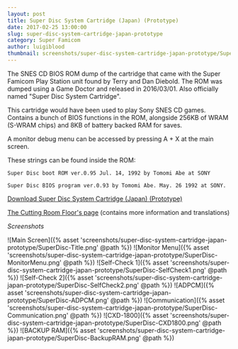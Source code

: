 ```yaml
---
layout: post
title: Super Disc System Cartridge (Japan) (Prototype)
date: 2017-02-25 13:00:00
slug: super-disc-system-cartridge-japan-prototype
category: Super Famicom
author: luigiblood
thumbnail: screenshots/super-disc-system-cartridge-japan-prototype/SuperDisc-Title.png
---
```


The SNES CD BIOS ROM dump of the cartridge that came with the Super Famicom Play Station unit found by Terry and Dan Diebold. The ROM was dumped using a Game Doctor and released in 2016/03/01. Also officially named "Super Disc System Cartridge".

This cartridge would have been used to play Sony SNES CD games. Contains a bunch of BIOS functions in the ROM, alongside 256KB of WRAM (S-WRAM chips) and 8KB of battery backed RAM for saves.

A monitor debug menu can be accessed by pressing A + X at the main screen.

These strings can be found inside the ROM:

`Super Disc boot ROM ver.0.95 Jul. 14, 1992 by Tomomi Abe at SONY`

`Super Disc BIOS program ver.0.93 by Tomomi Abe. May. 26 1992 at SONY.`

[Download Super Disc System Cartridge (Japan) (Prototype)](https://bsxproj.superfamicom.org/snes/SDBR_v0.95.zip)

[The Cutting Room Floor's page](https://tcrf.net/Super_Disc_Boot_ROM) (contains more information and translations)

_Screenshots_

![Main Screen]({% asset 'screenshots/super-disc-system-cartridge-japan-prototype/SuperDisc-Title.png' @path %})
![Monitor Menu]({% asset 'screenshots/super-disc-system-cartridge-japan-prototype/SuperDisc-MonitorMenu.png' @path %})
![Self-Check 1]({% asset 'screenshots/super-disc-system-cartridge-japan-prototype/SuperDisc-SelfCheck1.png' @path %})
![Self-Check 2]({% asset 'screenshots/super-disc-system-cartridge-japan-prototype/SuperDisc-SelfCheck2.png' @path %})
![ADPCM]({% asset 'screenshots/super-disc-system-cartridge-japan-prototype/SuperDisc-ADPCM.png' @path %})
![Communication]({% asset 'screenshots/super-disc-system-cartridge-japan-prototype/SuperDisc-Communication.png' @path %})
![CXD-1800]({% asset 'screenshots/super-disc-system-cartridge-japan-prototype/SuperDisc-CXD1800.png' @path %})
![BACKUP RAM]({% asset 'screenshots/super-disc-system-cartridge-japan-prototype/SuperDisc-BackupRAM.png' @path %})
